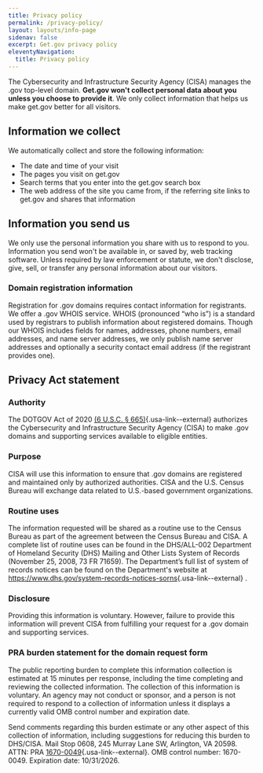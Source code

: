 ```yaml
---
title: Privacy policy
permalink: /privacy-policy/
layout: layouts/info-page
sidenav: false
excerpt: Get.gov privacy policy
eleventyNavigation:
  title: Privacy policy
---
```

  
The Cybersecurity and Infrastructure Security Agency (CISA) manages the .gov top-level domain. **Get.gov won't collect personal data about you unless you choose to provide it**. We only collect information that helps us make get.gov better for all visitors.

## Information we collect

We automatically collect and store the following information:

- The date and time of your visit
- The pages you visit on get.gov
- Search terms that you enter into the get.gov search box
- The web address of the site you came from, if the referring site links to get.gov and shares that information

## Information you send us

We only use the personal information you share with us to respond to you. Information you send won't be available in, or saved by, web tracking software. Unless required by law enforcement or statute, we don't disclose, give, sell, or transfer any personal information about our visitors.

### Domain registration information

Registration for .gov domains requires contact information for registrants. We offer a .gov WHOIS service. WHOIS (pronounced “who is”) is a standard used by registrars to publish information about registered domains. Though our WHOIS includes fields for names, addresses, phone numbers, email addresses, and name server addresses, we only publish name server addresses and optionally a security contact email address (if the registrant provides one).

## Privacy Act statement

### Authority

The DOTGOV Act of 2020 [(6 U.S.C. § 665)](https://uscode.house.gov/view.xhtml?req=(title:6%20section:665%20edition:prelim)%20OR%20(granuleid:USC-prelim-title6-section665)&f=treesort&edition=prelim&num=0&jumpTo=true){.usa-link--external} authorizes the Cybersecurity and Infrastructure Security Agency (CISA) to make .gov domains and supporting services available to eligible entities. 

### Purpose

CISA will use this information to ensure that .gov domains are registered and maintained only by authorized authorities. CISA and the U.S. Census Bureau will exchange data related to U.S.-based government organizations. 

### Routine uses

The information requested will be shared as a routine use to the Census Bureau as part of the agreement between the Census Bureau and CISA. A complete list of routine uses can be found in the DHS/ALL-002 Department of Homeland Security (DHS) Mailing and Other Lists System of Records (November 25, 2008, 73 FR 71659). The Department’s full list of system of records notices can be found on the Department's website at <https://www.dhs.gov/system-records-notices-sorns>{.usa-link--external} .

### Disclosure

Providing this information is voluntary. However, failure to provide this information will prevent CISA from fulfilling your request for a .gov domain and supporting services.

<span id="pra"></span>
### PRA burden statement for the domain request form 

The public reporting burden to complete this information collection is estimated at 15 minutes per response, including the time completing and reviewing the collected information. The collection of this information is voluntary. An agency may not conduct or sponsor, and a person is not required to respond to a collection of information unless it displays a currently valid OMB control number and expiration date. 

Send comments regarding this burden estimate or any other aspect of this collection of information, including suggestions for reducing this burden to DHS/CISA. Mail Stop 0608, 245 Murray Lane SW, Arlington, VA 20598. ATTN: PRA [1670-0049](https://www.reginfo.gov/public/do/PRAOMBHistory?ombControlNumber=1670-0049#){.usa-link--external}. OMB control number: 1670-0049. Expiration date: 10/31/2026.
